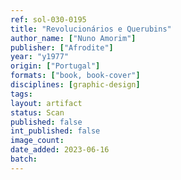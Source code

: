 ```yaml
---
ref: sol-030-0195
title: "Revolucionários e Querubins"
author_name: ["Nuno Amorim"]
publisher: ["Afrodite"]
year: "y1977"
origin: ["Portugal"]
formats: ["book, book-cover"]
disciplines: [graphic-design]
tags:
layout: artifact
status: Scan
published: false
int_published: false
image_count:
date_added: 2023-06-16
batch:
---
```

